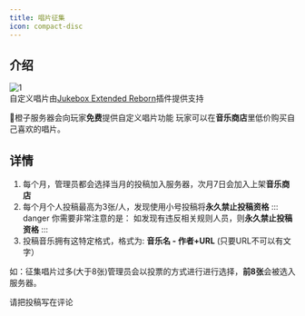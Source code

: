 ```yaml
---
title: 唱片征集
icon: compact-disc
---
```


## 介绍
![1](https://www.spigotmc.org/data/resource_icons/103/103219.jpg?1657361857)
<br>自定义唱片由[Jukebox Extended Reborn](https://www.spigotmc.org/resources/jukebox-extended-reborn-add-custom-music-discs.103219/)插件提供支持


🍊橙子服务器会向玩家**免费**提供自定义唱片功能
玩家可以在**音乐商店**里低价购买自己喜欢的唱片。







## 详情

 1. 每个月，管理员都会选择当月的投稿加入服务器，次月7日会加入上架**音乐商店**
 2. 每个月个人投稿最高为3张/人，发现使用小号投稿将**永久禁止投稿资格**
::: danger 你需要非常注意的是：
如发现有违反相关规则人员，则**永久禁止投稿资格**
:::
 3. 投稿音乐拥有这特定格式，格式为: 
**音乐名 - 作者+URL** (只要URL不可以有文字）

 如：征集唱片过多(大于8张)管理员会以投票的方式进行进行选择，**前8张**会被选入服务器。

请把投稿写在评论
 
 
